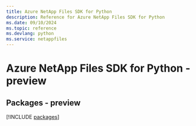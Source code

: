 ```yaml
---
title: Azure NetApp Files SDK for Python
description: Reference for Azure NetApp Files SDK for Python
ms.date: 09/10/2024
ms.topic: reference
ms.devlang: python
ms.service: netappfiles
---
```

# Azure NetApp Files SDK for Python - preview
## Packages - preview
[!INCLUDE [packages](netapp-files-index.md)]